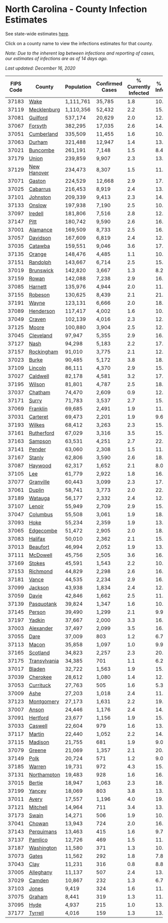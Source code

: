 # North Carolina - County Infection Estimates

See state-wide estimates [here](/infections/us-nc).

Click on a county name to view the infections estimates for that county.

*Note: Due to the inherent lag between infections and reporting of cases, our estimates of infections are as of 14 days ago.*

*Last updated: December 16, 2020*

|   FIPS Code |                       County |   Population |   Confirmed Cases |   % Currently Infected |   % Total Infected |
|-------------|------------------------------|--------------|-------------------|------------------------|--------------------|
|       37183 |                 [Wake](wake) |    1,111,761 |            35,785 |                    1.8 |               10.3 |
|       37119 |   [Mecklenburg](mecklenburg) |    1,110,356 |            52,432 |                    2.2 |               15.6 |
|       37081 |         [Guilford](guilford) |      537,174 |            20,629 |                    2.0 |               12.1 |
|       37067 |           [Forsyth](forsyth) |      382,295 |            17,035 |                    2.6 |               14.1 |
|       37051 |     [Cumberland](cumberland) |      335,509 |            11,455 |                    1.6 |               10.8 |
|       37063 |             [Durham](durham) |      321,488 |            12,947 |                    1.4 |               13.9 |
|       37021 |         [Buncombe](buncombe) |      261,191 |             7,148 |                    1.5 |                8.4 |
|       37179 |               [Union](union) |      239,859 |             9,907 |                    2.3 |               13.1 |
|       37129 |   [New Hanover](new-hanover) |      234,473 |             8,307 |                    1.5 |               11.1 |
|       37071 |             [Gaston](gaston) |      224,529 |            12,668 |                    2.9 |               17.4 |
|       37025 |         [Cabarrus](cabarrus) |      216,453 |             8,919 |                    2.4 |               13.1 |
|       37101 |         [Johnston](johnston) |      209,339 |             9,413 |                    2.3 |               14.3 |
|       37133 |             [Onslow](onslow) |      197,938 |             7,190 |                    2.5 |               10.8 |
|       37097 |           [Iredell](iredell) |      181,806 |             7,516 |                    2.8 |               12.7 |
|       37147 |                 [Pitt](pitt) |      180,742 |             9,590 |                    2.6 |               16.6 |
|       37001 |         [Alamance](alamance) |      169,509 |             8,733 |                    2.5 |               16.2 |
|       37057 |         [Davidson](davidson) |      167,609 |             6,819 |                    2.4 |               12.7 |
|       37035 |           [Catawba](catawba) |      159,551 |             9,046 |                    3.6 |               17.1 |
|       37135 |             [Orange](orange) |      148,476 |             4,485 |                    1.1 |               10.1 |
|       37151 |         [Randolph](randolph) |      143,667 |             6,714 |                    2.5 |               15.0 |
|       37019 |       [Brunswick](brunswick) |      142,820 |             3,667 |                    1.3 |                8.2 |
|       37159 |               [Rowan](rowan) |      142,088 |             7,238 |                    2.9 |               16.5 |
|       37085 |           [Harnett](harnett) |      135,976 |             4,944 |                    2.0 |               11.5 |
|       37155 |           [Robeson](robeson) |      130,625 |             8,439 |                    2.1 |               21.0 |
|       37191 |               [Wayne](wayne) |      123,131 |             6,666 |                    2.0 |               18.8 |
|       37089 |       [Henderson](henderson) |      117,417 |             4,002 |                    1.6 |               10.9 |
|       37049 |             [Craven](craven) |      102,139 |             4,016 |                    2.3 |               12.1 |
|       37125 |               [Moore](moore) |      100,880 |             3,904 |                    2.5 |               12.1 |
|       37045 |       [Cleveland](cleveland) |       97,947 |             5,355 |                    2.9 |               16.7 |
|       37127 |                 [Nash](nash) |       94,298 |             5,183 |                    2.2 |               17.2 |
|       37157 |     [Rockingham](rockingham) |       91,010 |             3,775 |                    2.1 |               12.4 |
|       37023 |               [Burke](burke) |       90,485 |             5,172 |                    3.8 |               18.3 |
|       37109 |           [Lincoln](lincoln) |       86,111 |             4,370 |                    2.9 |               15.3 |
|       37027 |         [Caldwell](caldwell) |       82,178 |             4,581 |                    3.2 |               17.0 |
|       37195 |             [Wilson](wilson) |       81,801 |             4,787 |                    2.5 |               18.9 |
|       37037 |           [Chatham](chatham) |       74,470 |             2,609 |                    0.9 |               12.9 |
|       37171 |               [Surry](surry) |       71,783 |             3,537 |                    2.7 |               15.2 |
|       37069 |         [Franklin](franklin) |       69,685 |             2,491 |                    1.9 |               11.6 |
|       37031 |         [Carteret](carteret) |       69,473 |             2,201 |                    1.9 |                9.6 |
|       37193 |             [Wilkes](wilkes) |       68,412 |             3,263 |                    2.3 |               15.2 |
|       37161 |     [Rutherford](rutherford) |       67,029 |             3,316 |                    3.5 |               15.3 |
|       37163 |           [Sampson](sampson) |       63,531 |             4,251 |                    2.7 |               22.1 |
|       37141 |             [Pender](pender) |       63,060 |             2,308 |                    1.5 |               11.2 |
|       37167 |             [Stanly](stanly) |       62,806 |             3,590 |                    2.6 |               18.0 |
|       37087 |           [Haywood](haywood) |       62,317 |             1,652 |                    2.1 |                8.0 |
|       37105 |                   [Lee](lee) |       61,779 |             2,922 |                    1.8 |               16.1 |
|       37077 |       [Granville](granville) |       60,443 |             3,099 |                    2.3 |               17.1 |
|       37061 |             [Duplin](duplin) |       58,741 |             3,773 |                    2.0 |               22.7 |
|       37189 |           [Watauga](watauga) |       56,177 |             2,332 |                    2.4 |               12.6 |
|       37107 |             [Lenoir](lenoir) |       55,949 |             2,709 |                    2.9 |               15.3 |
|       37047 |         [Columbus](columbus) |       55,508 |             3,061 |                    1.9 |               18.0 |
|       37093 |                 [Hoke](hoke) |       55,234 |             2,359 |                    1.9 |               13.8 |
|       37065 |       [Edgecombe](edgecombe) |       51,472 |             2,905 |                    2.0 |               18.0 |
|       37083 |           [Halifax](halifax) |       50,010 |             2,362 |                    2.1 |               15.1 |
|       37013 |         [Beaufort](beaufort) |       46,994 |             2,052 |                    1.9 |               13.3 |
|       37111 |         [McDowell](mcdowell) |       45,756 |             2,505 |                    3.6 |               16.7 |
|       37169 |             [Stokes](stokes) |       45,591 |             1,543 |                    2.2 |               10.1 |
|       37153 |         [Richmond](richmond) |       44,829 |             2,298 |                    2.6 |               16.0 |
|       37181 |               [Vance](vance) |       44,535 |             2,234 |                    2.9 |               16.4 |
|       37099 |           [Jackson](jackson) |       43,938 |             1,834 |                    2.4 |               12.5 |
|       37059 |               [Davie](davie) |       42,846 |             1,662 |                    2.5 |               11.8 |
|       37139 |     [Pasquotank](pasquotank) |       39,824 |             1,347 |                    1.6 |               10.8 |
|       37145 |             [Person](person) |       39,490 |             1,299 |                    2.1 |                9.9 |
|       37197 |             [Yadkin](yadkin) |       37,667 |             2,000 |                    3.3 |               16.5 |
|       37003 |       [Alexander](alexander) |       37,497 |             2,099 |                    3.5 |               16.6 |
|       37055 |                 [Dare](dare) |       37,009 |               803 |                    1.2 |                6.7 |
|       37113 |               [Macon](macon) |       35,858 |             1,097 |                    1.0 |                9.9 |
|       37165 |         [Scotland](scotland) |       34,823 |             2,257 |                    2.3 |               20.0 |
|       37175 | [Transylvania](transylvania) |       34,385 |               701 |                    1.1 |                6.2 |
|       37017 |             [Bladen](bladen) |       32,722 |             1,563 |                    1.9 |               15.7 |
|       37039 |         [Cherokee](cherokee) |       28,612 |             1,080 |                    1.4 |               12.0 |
|       37053 |       [Currituck](currituck) |       27,763 |               505 |                    1.6 |                5.3 |
|       37009 |                 [Ashe](ashe) |       27,203 |             1,018 |                    2.4 |               11.2 |
|       37123 |     [Montgomery](montgomery) |       27,173 |             1,631 |                    2.2 |               19.8 |
|       37007 |               [Anson](anson) |       24,446 |             1,176 |                    2.4 |               14.8 |
|       37091 |         [Hertford](hertford) |       23,677 |             1,156 |                    1.9 |               15.9 |
|       37033 |           [Caswell](caswell) |       22,604 |               979 |                    1.6 |               13.6 |
|       37117 |             [Martin](martin) |       22,440 |             1,052 |                    2.2 |               14.4 |
|       37115 |           [Madison](madison) |       21,755 |               681 |                    1.9 |                9.0 |
|       37079 |             [Greene](greene) |       21,069 |             1,357 |                    2.1 |               20.5 |
|       37149 |                 [Polk](polk) |       20,724 |               571 |                    1.2 |                9.0 |
|       37185 |             [Warren](warren) |       19,731 |               972 |                    4.3 |               15.3 |
|       37131 |   [Northampton](northampton) |       19,483 |               928 |                    1.6 |               16.5 |
|       37015 |             [Bertie](bertie) |       18,947 |             1,063 |                    2.3 |               18.2 |
|       37199 |             [Yancey](yancey) |       18,069 |               803 |                    3.8 |               13.5 |
|       37011 |               [Avery](avery) |       17,557 |             1,196 |                    4.0 |               19.9 |
|       37121 |         [Mitchell](mitchell) |       14,964 |               711 |                    3.4 |               13.9 |
|       37173 |               [Swain](swain) |       14,271 |               506 |                    1.9 |               10.7 |
|       37041 |             [Chowan](chowan) |       13,943 |               724 |                    2.0 |               16.0 |
|       37143 |     [Perquimans](perquimans) |       13,463 |               415 |                    1.6 |                9.7 |
|       37137 |           [Pamlico](pamlico) |       12,726 |               469 |                    1.5 |               11.5 |
|       37187 |     [Washington](washington) |       11,580 |               371 |                    1.3 |               10.7 |
|       37073 |               [Gates](gates) |       11,562 |               292 |                    1.8 |                7.8 |
|       37043 |                 [Clay](clay) |       11,231 |               316 |                    0.8 |                8.8 |
|       37005 |       [Alleghany](alleghany) |       11,137 |               507 |                    2.4 |               13.7 |
|       37029 |             [Camden](camden) |       10,867 |               232 |                    1.3 |                6.7 |
|       37103 |               [Jones](jones) |        9,419 |               324 |                    1.6 |               11.3 |
|       37075 |             [Graham](graham) |        8,441 |               319 |                    1.3 |               11.3 |
|       37095 |                 [Hyde](hyde) |        4,937 |               215 |                    1.0 |               13.1 |
|       37177 |           [Tyrrell](tyrrell) |        4,016 |               159 |                    1.3 |               13.7 |